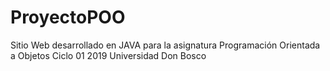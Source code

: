 # ProyectoPOO
Sitio Web desarrollado en JAVA para la asignatura Programación Orientada a Objetos Ciclo 01 2019 Universidad Don Bosco
